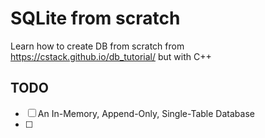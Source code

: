# SQLite from scratch
Learn how to create DB from scratch from https://cstack.github.io/db_tutorial/ but with C++

## TODO
- [ ] An In-Memory, Append-Only, Single-Table Database
- [ ]